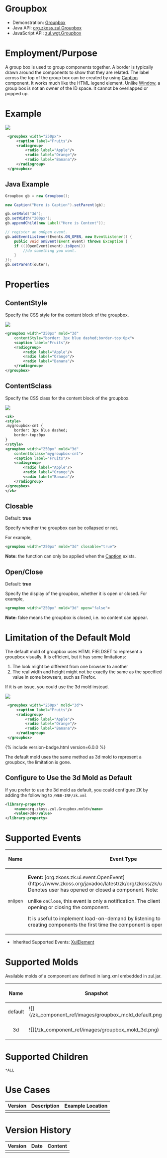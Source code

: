 

# Groupbox

- Demonstration:
  [Groupbox](http://www.zkoss.org/zkdemo/layout/group_box)
- Java API: [org.zkoss.zul.Groupbox](https://www.zkoss.org/javadoc/latest/zk/org/zkoss/zul/Groupbox.html)
- JavaScript API: [zul.wgt.Groupbox](https://www.zkoss.org/javadoc/latest/jsdoc/classes/zul.wgt.Groupbox.html)

# Employment/Purpose

A group box is used to group components together. A border is typically
drawn around the components to show that they are related. The label
across the top of the group box can be created by using [ Caption]({{site.baseurl}}/zk_component_ref/containers/caption)
component. It works much like the HTML legend element. Unlike [ Window]({{site.baseurl}}/zk_component_ref/containers/window), a group
box is not an owner of the ID space. It cannot be overlapped or popped
up.

# Example

![](/zk_component_ref/images/ZKComRef_Groupbox_Example.png)

```xml
 <groupbox width="250px">
     <caption label="Fruits"/>
     <radiogroup>
         <radio label="Apple"/>
         <radio label="Orange"/>
         <radio label="Banana"/>
     </radiogroup>
 </groupbox>
```

## Java Example

```java
Groupbox gb = new Groupbox();

new Caption("Here is Caption").setParent(gb);

gb.setMold("3d");
gb.setWidth("200px");
gb.appendChild(new Label("Here is Content"));

// register an onOpen event.
gb.addEventListener(Events.ON_OPEN, new EventListener() {
    public void onEvent(Event event) throws Exception {
    if (((OpenEvent)event).isOpen())
        //do something you want.
    }
});
gb.setParent(outer);
```

# Properties

## ContentStyle

Specify the CSS style for the content block of the groupbox.

![](/zk_component_ref/images/ZKComRef_Groupbox_ContentStyle.png)

```xml
<groupbox width="250px" mold="3d"
    contentStyle="border: 3px blue dashed;border-top:0px">
    <caption label="Fruits"/>
    <radiogroup>
        <radio label="Apple"/>
        <radio label="Orange"/>
        <radio label="Banana"/>
    </radiogroup>
</groupbox>
```

## ContentSclass

Specify the CSS class for the content block of the groupbox.

![](/zk_component_ref/images/ZKComRef_Groupbox_ContentStyle.png)

```xml
<zk>
<style>
.mygroupbox-cnt {
    border: 3px blue dashed;
    border-top:0px
}
</style>
<groupbox width="250px" mold="3d"
    contentSclass="mygroupbox-cnt">
    <caption label="Fruits"/>
    <radiogroup>
        <radio label="Apple"/>
        <radio label="Orange"/>
        <radio label="Banana"/>
    </radiogroup>
</groupbox>
</zk>
```

## Closable

Default: **true**

Specify whether the groupbox can be collapsed or not.

For example,

```xml
<groupbox width="250px" mold="3d" closable="true">
```

**Note:** the function can only be applied when the [ Caption]({{site.baseurl}}/zk_component_ref/containers/caption) exists.

## Open/Close

Default: **true**

Specify the display of the groupbox, whether it is open or closed. For
example,

```xml
<groupbox width="250px" mold="3d" open="false">
```

**Note:** false means the groupbox is closed, i.e. no content can
appear.

# Limitation of the Default Mold

The default mold of groupbox uses HTML FIELDSET to represent a groupbox
visually. It is efficient, but it has some limitations:

1.  The look might be different from one browser to another
2.  The real width and height might not be exactly the same as the
    specified value in some browsers, such as Firefox.

If it is an issue, you could use the 3d mold instead.

![](/zk_component_ref/images/groupbox-3d.jpg)

```xml
 <groupbox width="250px" mold="3d">
     <caption label="Fruits"/>
     <radiogroup>
         <radio label="Apple"/>
         <radio label="Orange"/>
         <radio label="Banana"/>
     </radiogroup>
 </groupbox>
```

{% include version-badge.html version=6.0.0 %}

The default mold uses the same method as 3d mold to represent a
groupbox, the limitation is gone.

## Configure to Use the 3d Mold as Default

If you prefer to use the 3d mold as default, you could configure ZK by
adding the following to `/WEB-INF/zk.xml`

```xml
<library-property>
    <name>org.zkoss.zul.Groupbox.mold</name>
    <value>3d</value>
</library-property>
```

# Supported Events

<table>
<thead>
<tr class="header">
<th><center>
<p>Name</p>
</center></th>
<th><center>
<p>Event Type</p>
</center></th>
</tr>
</thead>
<tbody>
<tr class="odd">
<td><center>
<p><code>onOpen</code></p>
</center></td>
<td><p><strong>Event:</strong>
[org.zkoss.zk.ui.event.OpenEvent](https://www.zkoss.org/javadoc/latest/zk/org/zkoss/zk/ui/event/OpenEvent.html) Denotes user has
opened or closed a component. Note:</p>
<p>unlike <code>onClose</code>, this event is only a notification. The
client sends this event after opening or closing the component.</p>
<p>It is useful to implement load-on-demand by listening to the
<code>onOpen</code> event, and creating components the first time the
component is opened.</p></td>
</tr>
</tbody>
</table>

- Inherited Supported Events: [ XulElement]({{site.baseurl}}/zk_component_ref/base_components/xulelement#Supported_Events)

# Supported Molds

Available molds of a component are defined in lang.xml embedded in
zul.jar.

<table>
<thead>
<tr class="header">
<th><center>
<p>Name</p>
</center></th>
<th><center>
<p>Snapshot</p>
</center></th>
</tr>
</thead>
<tbody>
<tr class="odd">
<td><center>
<p>default</p>
</center></td>
<td>![](/zk_component_ref/images/groupbox_mold_default.png)</td>
</tr>
<tr class="even">
<td><center>
<p>3d</p>
</center></td>
<td>![](/zk_component_ref/images/groupbox_mold_3d.png)</td>
</tr>
</tbody>
</table>

# Supported Children

`*ALL`

# Use Cases

| Version | Description | Example Location |
|---------|-------------|------------------|
|         |             |                  |

# Version History



| Version | Date | Content |
|---------|------|---------|
|         |      |         |


